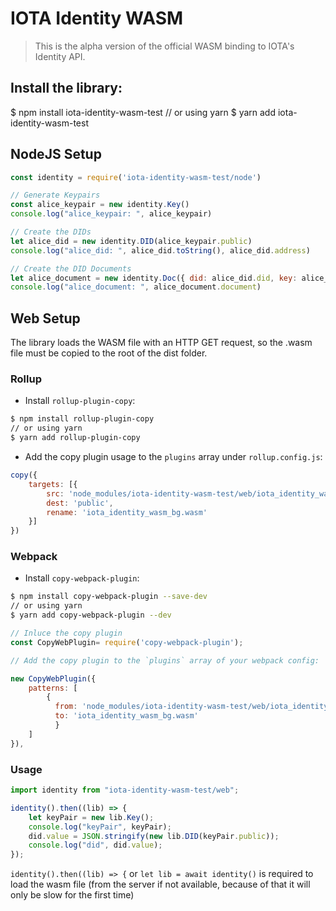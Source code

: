 # IOTA Identity WASM

> This is the alpha version of the official WASM binding to IOTA's Identity API.

## Install the library:
$ npm install iota-identity-wasm-test
// or using yarn
$ yarn add iota-identity-wasm-test

## NodeJS Setup

```js
const identity = require('iota-identity-wasm-test/node')

// Generate Keypairs
const alice_keypair = new identity.Key()
console.log("alice_keypair: ", alice_keypair)

// Create the DIDs
let alice_did = new identity.DID(alice_keypair.public)
console.log("alice_did: ", alice_did.toString(), alice_did.address)

// Create the DID Documents
let alice_document = new identity.Doc({ did: alice_did.did, key: alice_keypair.public })
console.log("alice_document: ", alice_document.document)

```

## Web Setup

The library loads the WASM file with an HTTP GET request, so the .wasm file must be copied to the root of the dist folder.

### Rollup
- Install `rollup-plugin-copy`:
```bash
$ npm install rollup-plugin-copy
// or using yarn
$ yarn add rollup-plugin-copy
```

- Add the copy plugin usage to the `plugins` array under `rollup.config.js`:
```js
copy({
	targets: [{
		src: 'node_modules/iota-identity-wasm-test/web/iota_identity_wasm_bg.wasm',
		dest: 'public',
		rename: 'iota_identity_wasm_bg.wasm'
	}]
})
```

### Webpack
- Install `copy-webpack-plugin`:
```bash
$ npm install copy-webpack-plugin --save-dev
// or using yarn
$ yarn add copy-webpack-plugin --dev
```

```js
// Inluce the copy plugin
const CopyWebPlugin= require('copy-webpack-plugin');

// Add the copy plugin to the `plugins` array of your webpack config:

new CopyWebPlugin({
    patterns: [
        { 
          from: 'node_modules/iota-identity-wasm-test/web/iota_identity_wasm_bg.wasm', 
          to: 'iota_identity_wasm_bg.wasm' 
          }
    ]
}),
```

### Usage
```js
import identity from "iota-identity-wasm-test/web";

identity().then((lib) => {
    let keyPair = new lib.Key();
    console.log("keyPair", keyPair);
    did.value = JSON.stringify(new lib.DID(keyPair.public));
    console.log("did", did.value);
});
```


`identity().then((lib) => {` or `let lib = await identity()` is required to load the wasm file (from the server if not available, because of that it will only be slow for the first time)
